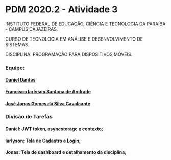 # PDM 2020.2 - Atividade 3

INSTITUTO FEDERAL DE EDUCAÇÃO, CIÊNCIA E TECNOLOGIA DA PARAÍBA - CAMPUS CAJAZEIRAS.

CURSO DE TECNOLOGIA EM ANÁLISE E DESENVOLVIMENTO DE SISTEMAS.

DISCIPLINA: PROGRAMAÇÃO PARA DISPOSITIVOS MÓVEIS.

### Equipe:

#### [Daniel Dantas](https://github.com/daniel-dantas)

#### [Francisco Iarlyson Santana de Andrade](https://github.com/Iarlyson)

#### [José Jonas Gomes da Silva Cavalcante](https://github.com/Jonas-Gomes)

### Divisão de Tarefas

#### Daniel: JWT token, asyncstorage e contexto;
#### Iarlyson: Tela de Cadastro e Login;
#### Jonas: Tela de dashboard e detalhamento da disciplina;
